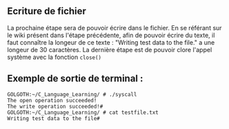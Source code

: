 ## Ecriture de fichier
La prochaine étape sera de pouvoir écrire dans le fichier. En se référant sur le wiki présent dans l'étape précédente, afin de pouvoir écrire du texte, il faut connaître la longeur de ce texte : "Writing test data to the file." a une longeur de 30 caractères.
La dernière étape est de pouvoir clore l'appel système avec la fonction `close()`


## Exemple de sortie de terminal :
```terminal_session
GOLGOTH:~/C_Language_Learning/ # ./syscall
The open operation succeeded!
The write operation succeeded!#
GOLGOTH:~/C_Language_Learning/ # cat testfile.txt
Writing test data to the file#
```